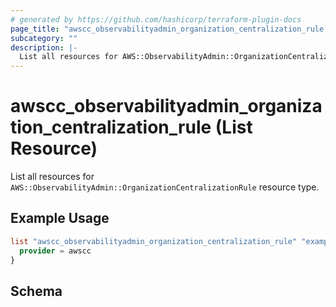 ```yaml
---
# generated by https://github.com/hashicorp/terraform-plugin-docs
page_title: "awscc_observabilityadmin_organization_centralization_rule List Resource - terraform-provider-awscc"
subcategory: ""
description: |-
  List all resources for AWS::ObservabilityAdmin::OrganizationCentralizationRule resource type.
---
```


# awscc_observabilityadmin_organization_centralization_rule (List Resource)

List all resources for `AWS::ObservabilityAdmin::OrganizationCentralizationRule` resource type.

## Example Usage

```terraform
list "awscc_observabilityadmin_organization_centralization_rule" "example" {
  provider = awscc
}
```

<!-- schema generated by tfplugindocs -->
## Schema
